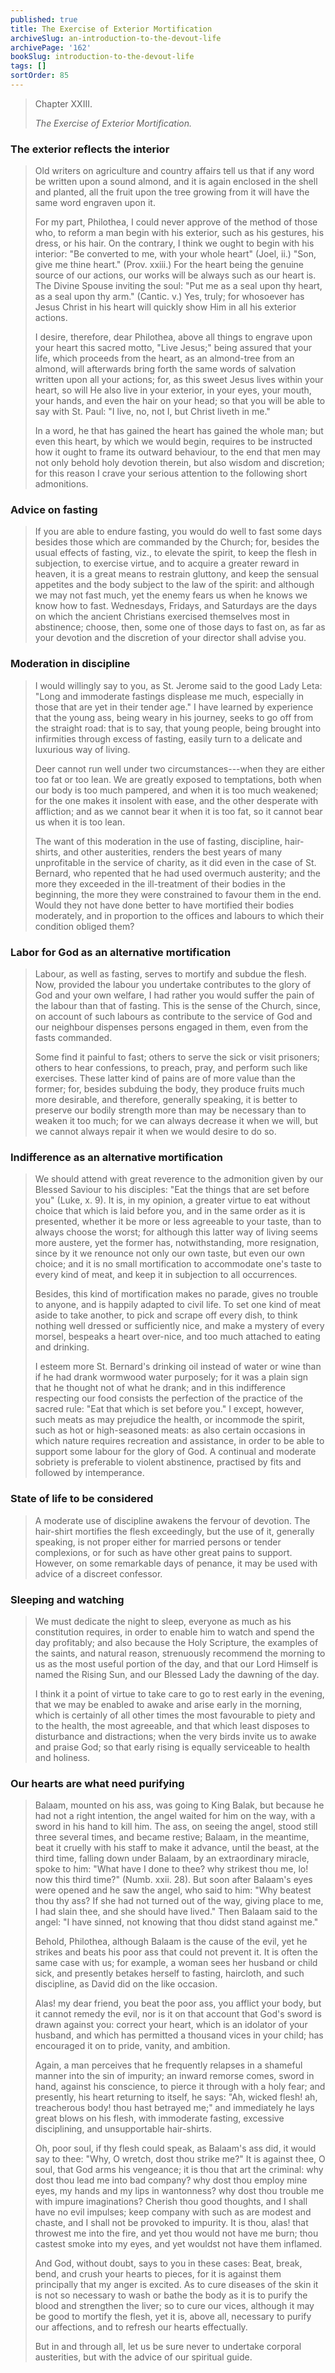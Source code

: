 ```yaml
---
published: true
title: The Exercise of Exterior Mortification
archiveSlug: an-introduction-to-the-devout-life
archivePage: '162'
bookSlug: introduction-to-the-devout-life
tags: []
sortOrder: 85
---
```


> Chapter XXIII.
>
> *The Exercise of Exterior Mortification.*

### The exterior reflects the interior

> Old writers on agriculture and country affairs tell us that if any word be written upon a sound almond, and it is again enclosed in the shell and planted, all the fruit upon the tree growing from it will have the same word engraven upon it.
>
> For my part, Philothea, I could never approve of the method of those who, to reform a man begin with his exterior, such as his gestures, his dress, or his hair. On the contrary, I think we ought to begin with his interior: "Be converted to me, with your whole heart" (Joel, ii.) "Son, give me thine heart." (Prov. xxiii.) For the heart being the genuine source of our actions, our works will be always such as our heart is. The Divine Spouse inviting the soul: "Put me as a seal upon thy heart, as a seal upon thy arm." (Cantic. v.) Yes, truly; for whosoever has Jesus Christ in his heart will quickly show Him in all his exterior actions.
>
> I desire, therefore, dear Philothea, above all things to engrave upon your heart this sacred motto, "Live Jesus;" being assured that your life, which proceeds from the heart, as an almond-tree from an almond, will afterwards bring forth the same words of salvation written upon all your actions; for, as this sweet Jesus lives within your heart, so will He also live in your exterior, in your eyes, your mouth, your hands, and even the hair on your head; so that you will be able to say with St. Paul: "I live, no, not I, but Christ liveth in me."
>
> In a word, he that has gained the heart has gained the whole man; but even this heart, by which we would begin, requires to be instructed how it ought to frame its outward behaviour, to the end that men may not only behold holy devotion therein, but also wisdom and discretion; for this reason I crave your serious attention to the following short admonitions.

### Advice on fasting

> If you are able to endure fasting, you would do well to fast some days besides those which are commanded by the Church; for, besides the usual effects of fasting, viz., to elevate the spirit, to keep the flesh in subjection, to exercise virtue, and to acquire a greater reward in heaven, it is a great means to restrain gluttony, and keep the sensual appetites and the body subject to the law of the spirit: and although we may not fast much, yet the enemy fears us when he knows we know how to fast. Wednesdays, Fridays, and Saturdays are the days on which the ancient Christians exercised themselves most in abstinence; choose, then, some one of those days to fast on, as far as your devotion and the discretion of your director shall advise you.

### Moderation in discipline

> I would willingly say to you, as St. Jerome said to the good Lady Leta: "Long and immoderate fastings displease me much, especially in those that are yet in their tender age." I have learned by experience that the young ass, being weary in his journey, seeks to go off from the straight road: that is to say, that young people, being brought into infirmities through excess of fasting, easily turn to a delicate and luxurious way of living.
>
> Deer cannot run well under two circumstances---when they are either too fat or too lean. We are greatly exposed to temptations, both when our body is too much pampered, and when it is too much weakened; for the one makes it insolent with ease, and the other desperate with affliction; and as we cannot bear it when it is too fat, so it cannot bear us when it is too lean.
>
> The want of this moderation in the use of fasting, discipline, hair-shirts, and other austerities, renders the best years of many unprofitable in the service of charity, as it did even in the case of St. Bernard, who repented that he had used overmuch austerity; and the more they exceeded in the ill-treatment of their bodies in the beginning, the more they were constrained to favour them in the end. Would they not have done better to have mortified their bodies moderately, and in proportion to the offices and labours to which their condition obliged them?

### Labor for God as an alternative mortification

> Labour, as well as fasting, serves to mortify and subdue the flesh. Now, provided the labour you undertake contributes to the glory of God and your own welfare, I had rather you would suffer the pain of the labour than that of fasting. This is the sense of the Church, since, on account of such labours as contribute to the service of God and our neighbour dispenses persons engaged in them, even from the fasts commanded.
>
> Some find it painful to fast; others to serve the sick or visit prisoners; others to hear confessions, to preach, pray, and perform such like exercises. These latter kind of pains are of more value than the former; for, besides subduing the body, they produce fruits much more desirable, and therefore, generally speaking, it is better to preserve our bodily strength more than may be necessary than to weaken it too much; for we can always decrease it when we will, but we cannot always repair it when we would desire to do so.

### Indifference as an alternative mortification

> We should attend with great reverence to the admonition given by our Blessed Saviour to his disciples: "Eat the things that are set before you" (Luke, x. 9). It is, in my opinion, a greater virtue to eat without choice that which is laid before you, and in the same order as it is presented, whether it be more or less agreeable to your taste, than to always choose the worst; for although this latter way of living seems more austere, yet the former has, notwithstanding, more resignation, since by it we renounce not only our own taste, but even our own choice; and it is no small mortification to accommodate one's taste to every kind of meat, and keep it in subjection to all occurrences.
>
> Besides, this kind of mortification makes no parade, gives no trouble to anyone, and is happily adapted to civil life. To set one kind of meat aside to take another, to pick and scrape off every dish, to think nothing well dressed or sufficiently nice, and make a mystery of every morsel, bespeaks a heart over-nice, and too much attached to eating and drinking.
>
> I esteem more St. Bernard's drinking oil instead of water or wine than if he had drank wormwood water purposely; for it was a plain sign that he thought not of what he drank; and in this indifference respecting our food consists the perfection of the practice of the sacred rule: "Eat that which is set before you." I except, however, such meats as may prejudice the health, or incommode the spirit, such as hot or high-seasoned meats: as also certain occasions in which nature requires recreation and assistance, in order to be able to support some labour for the glory of God. A continual and moderate sobriety is preferable to violent abstinence, practised by fits and followed by intemperance.

### State of life to be considered

> A moderate use of discipline awakens the fervour of devotion. The hair-shirt mortifies the flesh exceedingly, but the use of it, generally speaking, is not proper either for married persons or tender complexions, or for such as have other great pains to support. However, on some remarkable days of penance, it may be used with advice of a discreet confessor.

### Sleeping and watching

> We must dedicate the night to sleep, everyone as much as his constitution requires, in order to enable him to watch and spend the day profitably; and also because the Holy Scripture, the examples of the saints, and natural reason, strenuously recommend the morning to us as the most useful portion of the day, and that our Lord Himself is named the Rising Sun, and our Blessed Lady the dawning of the day.
>
> I think it a point of virtue to take care to go to rest early in the evening, that we may be enabled to awake and arise early in the morning, which is certainly of all other times the most favourable to piety and to the health, the most agreeable, and that which least disposes to disturbance and distractions; when the very birds invite us to awake and praise God; so that early rising is equally serviceable to health and holiness.

### Our hearts are what need purifying

> Balaam, mounted on his ass, was going to King Balak, but because he had not a right intention, the angel waited for him on the way, with a sword in his hand to kill him. The ass, on seeing the angel, stood still three several times, and became restive; Balaam, in the meantime, beat it cruelly with his staff to make it advance, until the beast, at the third time, falling down under Balaam, by an extraordinary miracle, spoke to him: "What have I done to thee? why strikest thou me, lo! now this third time?" (Numb. xxii. 28). But soon after Balaam's eyes were opened and he saw the angel, who said to him: "Why beatest thou thy ass? If she had not turned out of the way, giving place to me, I had slain thee, and she should have lived." Then Balaam said to the angel: "I have sinned, not knowing that thou didst stand against me."
>
> Behold, Philothea, although Balaam is the cause of the evil, yet he strikes and beats his poor ass that could not prevent it. It is often the same case with us; for example, a woman sees her husband or child sick, and presently betakes herself to fasting, haircloth, and such discipline, as David did on the like occasion.
>
> Alas! my dear friend, you beat the poor ass, you afflict your body, but it cannot remedy the evil, nor is it on that account that God's sword is drawn against you: correct your heart, which is an idolator of your husband, and which has permitted a thousand vices in your child; has encouraged it on to pride, vanity, and ambition.
>
> Again, a man perceives that he frequently relapses in a shameful manner into the sin of impurity; an inward remorse comes, sword in hand, against his conscience, to pierce it through with a holy fear; and presently, his heart returning to itself, he says: "Ah, wicked flesh! ah, treacherous body! thou hast betrayed me;" and immediately he lays great blows on his flesh, with immoderate fasting, excessive disciplining, and unsupportable hair-shirts.
>
> Oh, poor soul, if thy flesh could speak, as Balaam's ass did, it would say to thee: "Why, O wretch, dost thou strike me?" It is against thee, O soul, that God arms his vengeance; it is thou that art the criminal: why dost thou lead me into bad company? why dost thou employ mine eyes, my hands and my lips in wantonness? why dost thou trouble me with impure imaginations? Cherish thou good thoughts, and I shall have no evil impulses; keep company with such as are modest and chaste, and I shall not be provoked to impurity. It is thou, alas! that throwest me into the fire, and yet thou would not have me burn; thou castest smoke into my eyes, and yet wouldst not have them inflamed.
>
> And God, without doubt, says to you in these cases: Beat, break, bend, and crush your hearts to pieces, for it is against them principally that my anger is excited. As to cure diseases of the skin it is not so necessary to wash or bathe the body as it is to purify the blood and strengthen the liver; so to cure our vices, although it may be good to mortify the flesh, yet it is, above all, necessary to purify our affections, and to refresh our hearts effectually.
>
> But in and through all, let us be sure never to undertake corporal austerities, but with the advice of our spiritual guide.
